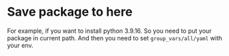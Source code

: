 # Save package to here
For example, if you want to install python 3.9.16. So you need to put your package in current path.
And then you need to set `group_vars/all/yaml` with your env.   